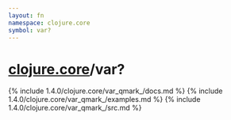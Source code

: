```yaml
---
layout: fn
namespace: clojure.core
symbol: var?
---
```


# [clojure.core](../)/var?

{% include 1.4.0/clojure.core/var_qmark_/docs.md %}
{% include 1.4.0/clojure.core/var_qmark_/examples.md %}
{% include 1.4.0/clojure.core/var_qmark_/src.md %}

